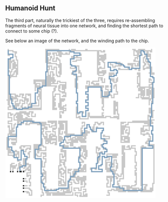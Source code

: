 ## Humanoid Hunt

The third part, naturally the trickiest of the three, requires re-assembling fragments of neural tissue into one network, and finding the shortest path to connect to some chip (?). 

See below an image of the network, and the winding path to the chip.

![Network](/hunts/humanoid/part3/tissue-pathed.png)

